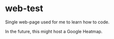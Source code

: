 # web-test
Single web-page used for me to learn how to code.

In the future, this might host a Google Heatmap.
